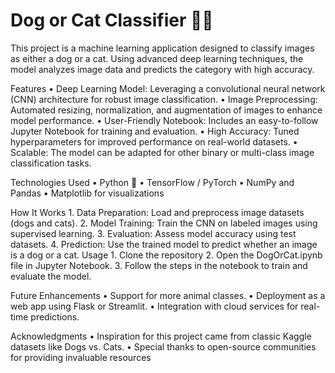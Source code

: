 # Dog or Cat Classifier 🐶🐱
This project is a machine learning application designed to classify images as either a dog or a cat. Using advanced deep learning techniques, the model analyzes image data and predicts the category with high accuracy.

Features
	•	Deep Learning Model: Leveraging a convolutional neural network (CNN) architecture for robust image classification.
	•	Image Preprocessing: Automated resizing, normalization, and augmentation of images to enhance model performance.
	•	User-Friendly Notebook: Includes an easy-to-follow Jupyter Notebook for training and evaluation.
	•	High Accuracy: Tuned hyperparameters for improved performance on real-world datasets.
	•	Scalable: The model can be adapted for other binary or multi-class image classification tasks.

Technologies Used
	•	Python 🐍
	•	TensorFlow / PyTorch 
	•	NumPy and Pandas
	•	Matplotlib for visualizations

How It Works
	1.	Data Preparation: Load and preprocess image datasets (dogs and cats).
	2.	Model Training: Train the CNN on labeled images using supervised learning.
	3.	Evaluation: Assess model accuracy using test datasets.
	4.	Prediction: Use the trained model to predict whether an image is a dog or a cat.
Usage
	1.	Clone the repository
 	2.	Open the DogOrCat.ipynb file in Jupyter Notebook.
	3.	Follow the steps in the notebook to train and evaluate the model.

Future Enhancements
	•	Support for more animal classes.
	•	Deployment as a web app using Flask or Streamlit.
	•	Integration with cloud services for real-time predictions.

Acknowledgments
	•	Inspiration for this project came from classic Kaggle datasets like Dogs vs. Cats.
	•	Special thanks to open-source communities for providing invaluable resources

